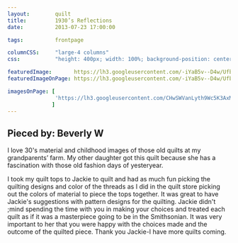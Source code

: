 ```yaml
---
layout:        quilt
title:         1930’s Reflections
date:          2013-07-23 17:00:00

tags:          frontpage

columnCSS:     "large-4 columns"
css:           "height: 400px; width: 100%; background-position: center center;"

featuredImage:       https://lh3.googleusercontent.com/-iYaB5v--D4w/UfbGJVkIXtI/AAAAAAAAAQ0/M4XfbojzZY8/h400/photo.jpg
featuredImageOnPage: https://lh3.googleusercontent.com/-iYaB5v--D4w/UfbGJVkIXtI/AAAAAAAAAQ0/M4XfbojzZY8/w1000/photo.jpg

imagesOnPage: [
               'https://lh3.googleusercontent.com/CHwSWVanLyth9Wc5K3AxMgyHfAiFt9ojqO0oyvjCNA=w303'
              ]
---
```


## Pieced by: Beverly W

I love 30's material and childhood images of those old quilts at my grandparents’ farm. My other daughter got this quilt because she has a fascination with those old fashion days of yesteryear.

I took my quilt tops to Jackie to quilt and had as much fun picking the quilting designs and color of the threads as I did in the quilt store picking out the colors of material to piece the tops together.  It was great to have Jackie's suggestions with pattern designs for the quilting. Jackie didn't ;mind spending the time with you in making your choices and treated each quilt as if it was a masterpiece going to be in the Smithsonian.  It was very important to her that you were happy with the choices made and the outcome of the quilted piece.  Thank you Jackie-I have more quilts coming.
